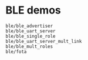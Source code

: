 # BLE demos

```{toctree}
ble/ble_advertiser
ble/ble_uart_server
ble/ble_single_role
ble/ble_uart_server_mult_link
ble/ble_mult_roles
ble/fota
```
